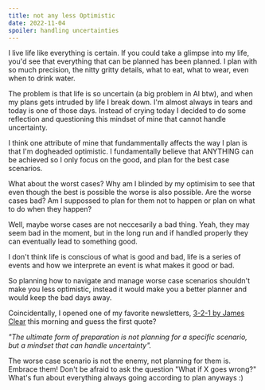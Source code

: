 ```yaml
---
title: not any less Optimistic
date: 2022-11-04
spoiler: handling uncertainties
---
```



I live life like everything is certain. If you could take a glimpse into my life, you'd see that everything that can be planned has been planned.
I plan with so much precision, the nitty gritty details, what to eat, what to wear, even when to drink water. 

The problem is that life is so uncertain (a big problem in AI btw), and when my plans gets intruded by life I break down. I'm almost always in tears and today is one of those days.
Instead of crying today I decided to do some reflection and questioning this mindset of mine that cannot handle uncertainty.

I think one attribute of mine that fundammentally affects the way I plan is that I'm dogheaded optimistic. I fundamentally believe that ANYTHING
can be achieved so I only focus on the good, and plan for the best case scenarios.

What about the worst cases? Why am I blinded by my optimisim to see that even though the best is possible the worse is also possible.
Are the worse cases bad? Am I suppossed to plan for them not to happen or plan on what to do when they happen?

Well, maybe worse cases are not neccesarily a bad thing. Yeah, they may seem bad in the moment, but in the long run and if handled properly
they can eventually lead to something good.

I don't think life is conscious of what is good and bad, life is a series of events and how we interprete an event is what makes it good or bad.

So planning how to navigate and manage worse case scenarios shouldn't make you less optimistic, instead it would make you a better planner and
would keep the bad days away.

Coincidentally, I opened one of my favorite newsletters, [3-2-1 by James Clear](https://jamesclear.com/3-2-1) this morning and guess the first quote?

*"The ultimate form of preparation is not planning for a specific scenario, but a mindset that can handle uncertainty".*

The worse case scenario is not the enemy, not planning for them is. Embrace them! Don't be afraid to ask the question "What if X goes wrong?"
What's fun about everything always going according to plan anyways :)
